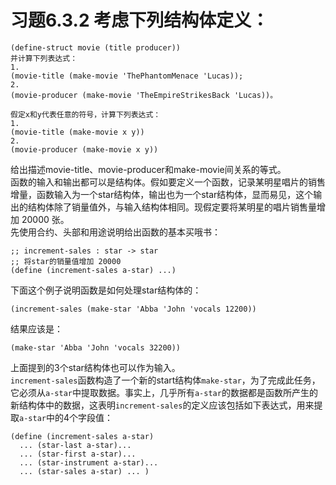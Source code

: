 # 习题6.3.2 考虑下列结构体定义：
```
(define-struct movie (title producer))
并计算下列表达式：
1.
(movie-title (make-movie 'ThePhantomMenace 'Lucas));
2.
(movie-producer (make-movie 'TheEmpireStrikesBack 'Lucas))。

假定x和y代表任意的符号，计算下列表达式：
1.
(movie-title (make-movie x y))
2.
(movie-producer (make-movie x y))
```
给出描述movie-title、movie-producer和make-movie间关系的等式。  
函数的输入和输出都可以是结构体。假如要定义一个函数，记录某明星唱片的销售增量，函数输入为一个star结构体，输出也为一个star结构体，显而易见，这个输出的结构体除了销量值外，与输入结构体相同。现假定要将某明星的唱片销售量增加 20000 张。  
先使用合约、头部和用途说明给出函数的基本买哦书：
```
;; increment-sales : star -> star
;; 将star的销量值增加 20000
(define (increment-sales a-star) ...)
```
下面这个例子说明函数是如何处理star结构体的：  
```
(increment-sales (make-star 'Abba 'John 'vocals 12200))
```
结果应该是：
```
(make-star 'Abba 'John 'vocals 32200))
```
上面提到的3个star结构体也可以作为输入。  
`increment-sales`函数构造了一个新的start结构体`make-star`，为了完成此任务，它必须从`a-star`中提取数据。事实上，几乎所有`a-star`的数据都是函数所产生的新结构体中的数据，这表明`increment-sales`的定义应该包括如下表达式，用来提取`a-star`中的4个字段值：
```
(define (increment-sales a-star)
  ... (star-last a-star)...
  ... (star-first a-star)...
  ... (star-instrument a-star)...
  ... (star-sales a-star) ... )
```

